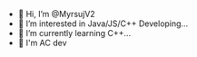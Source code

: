 - 👋 Hi, I’m @MyrsujV2
- 👀 I’m interested in Java/JS/C++ Developing...
- 🌱 I’m currently learning C++...
- 💞️ I'm AC dev
